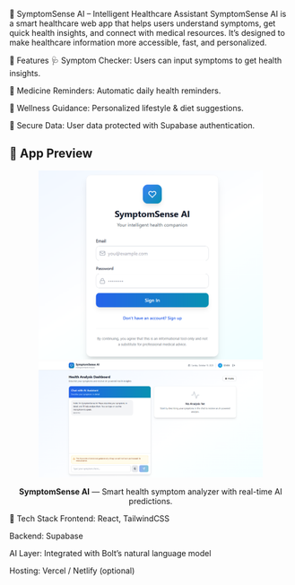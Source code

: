 🧠 SymptomSense AI – Intelligent Healthcare Assistant
SymptomSense AI is a smart healthcare web app that helps users understand symptoms, get quick health insights, and connect with medical resources.
It’s designed to make healthcare information more accessible, fast, and personalized.

🌟 Features
🩺 Symptom Checker: Users can input symptoms to get health insights.

💊 Medicine Reminders: Automatic daily health reminders.

🧘 Wellness Guidance: Personalized lifestyle & diet suggestions.

🔐 Secure Data: User data protected with Supabase authentication.

## 📸 App Preview

<p align="center">
  <img src="https://github.com/Prathiksha-K1/SymptomSense-ai/blob/main/SYMPTOMSENSE%20AI%20-%201.png" width="400" alt="SymptomSense AI Screenshot 1">
  <img src="https://github.com/Prathiksha-K1/SymptomSense-ai/blob/main/SYMPTOMSENSE%20AI%20-%202.png" width="400" alt="SymptomSense AI Screenshot 2">
</p>

<p align="center">
  <b>SymptomSense AI</b> — Smart health symptom analyzer with real-time AI predictions.
</p>

🧩 Tech Stack
Frontend: React, TailwindCSS

Backend: Supabase

AI Layer: Integrated with Bolt’s natural language model

Hosting: Vercel / Netlify (optional)
